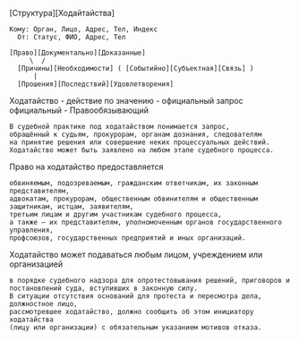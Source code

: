 [Структура][Ходайтайства]

	Кому: Орган, Лицо, Адрес, Тел, Индекс
	  От: Статус, ФИО, Адрес, Тел

	[Право][Документально][Доказанные]
	     \  /
	  [Причины][Необходимости] ( [Событийно][Субъектная][Связь] )
	      |
	  [Прошения][Последствий][Удовлетворения]



Ходатайство - действие по значению - официальный запрос
официальный - Правообязывающий

    В судебной практике под ходатайством понимается запрос, 
    обращённый к судьям, прокурорам, органам дознания, следователям 
    на принятие решения или совершение неких процессуальных действий. 
    Ходатайство может быть заявлено на любом этапе судебного процесса. 

Право на ходатайство предоставляется 

    обвиняемым, подозреваемым, гражданским ответчикам, их законным представителям, 
    адвокатам, прокурорам, общественным обвинителям и общественным защитникам, истцам, заявителям, 
    третьим лицам и другим участникам судебного процесса, 
    а также — их представителям, уполномоченным органов государственного управления, 
    профсоюзов, государственных предприятий и иных организаций.

Ходатайство может подаваться любым лицом, учреждением или организацией 

    в порядке судебного надзора для опротестовывания решений, приговоров и постановлений суда, вступивших в законную силу. 
    В ситуации отсутствия оснований для протеста и пересмотра дела, должностное лицо, 
    рассмотревшее ходатайство, должно сообщить об этом инициатору ходатайства 
    (лицу или организации) с обязательным указанием мотивов отказа.
